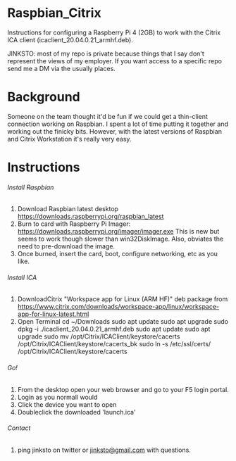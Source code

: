 # Raspbian_Citrix
Instructions for configuring a Raspberry Pi 4 (2GB) to work with the Citrix ICA client (icaclient_20.04.0.21_armhf.deb).

JINKSTO: most of my repo is private because things that I say don't represent the views of my employer.  If you want access to a specific repo send me a DM via the usually places.

# Background
Someone on the team thought it'd be fun if we could get a thin-client connection working on Raspbian.  I spent a lot of time putting it together and working out the finicky bits.  However, with the latest versions of Raspbian and Citrix Workstation it's really very easy. 

# Instructions

###### Install Raspbian
1. Download Raspbian latest desktop https://downloads.raspberrypi.org/raspbian_latest
1. Burn to card with Raspberry Pi Imager: https://downloads.raspberrypi.org/imager/imager.exe 
      This is new but seems to work though slower than win32DiskImage. Also, obviates the need to pre-download the image. 
1. Once burned, insert the card, boot, configure networking, etc as you like.  


###### Install ICA
1. DownloadCitrix "Workspace app for Linux (ARM HF)" deb package  from https://www.citrix.com/downloads/workspace-app/linux/workspace-app-for-linux-latest.html
1. Open Terminal
    cd ~/Downloads
    sudo apt update
    sudo apt upgrade
    sudo dpkg -i ./icaclient_20.04.0.21_armhf.deb
    sudo apt update
    sudo apt upgrade
    sudo mv  /opt/Citrix/ICAClient/keystore/cacerts /opt/Citrix/ICAClient/keystore/cacerts_bk
    sudo ln -s /etc/ssl/certs/  /opt/Citrix/ICAClient/keystore/cacerts

###### Go!
1. From the desktop open your web browser and go to your F5 login portal.
1. Login as you normall would
1. Click the device you want to open
1. Doubleclick the downloaded 'launch.ica' 

###### Contact
1. ping jinksto on twitter or jinksto@gmail.com with questions. 
   


    

